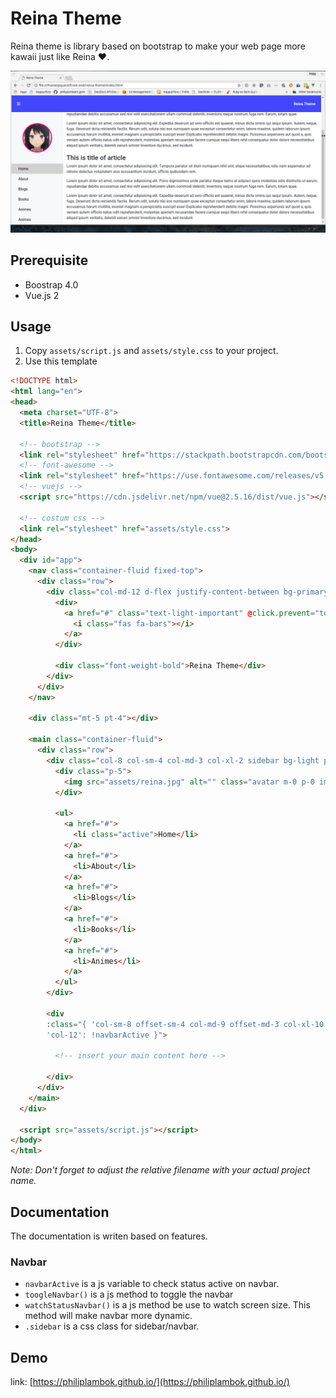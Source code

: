 
# Reina Theme
Reina theme is library based on bootstrap to make your web page more kawaii just like Reina :hearts:.

<p align="center">
  <img src="/assets/theme-reina.gif" alt="">
</p>

## Prerequisite
- Boostrap 4.0
- Vue.js 2

## Usage
1. Copy `assets/script.js` and `assets/style.css` to your project.
2. Use this template

```html
<!DOCTYPE html>
<html lang="en">
<head>
  <meta charset="UTF-8">
  <title>Reina Theme</title>

  <!-- bootstrap -->
  <link rel="stylesheet" href="https://stackpath.bootstrapcdn.com/bootstrap/4.1.0/css/bootstrap.min.css" integrity="sha384-9gVQ4dYFwwWSjIDZnLEWnxCjeSWFphJiwGPXr1jddIhOegiu1FwO5qRGvFXOdJZ4" crossorigin="anonymous">
  <!-- font-awesome -->
  <link rel="stylesheet" href="https://use.fontawesome.com/releases/v5.0.13/css/all.css" integrity="sha384-DNOHZ68U8hZfKXOrtjWvjxusGo9WQnrNx2sqG0tfsghAvtVlRW3tvkXWZh58N9jp" crossorigin="anonymous">
  <!-- vuejs -->
  <script src="https://cdn.jsdelivr.net/npm/vue@2.5.16/dist/vue.js"></script>

  <!-- costum css -->
  <link rel="stylesheet" href="assets/style.css">
</head>
<body>
  <div id="app">
    <nav class="container-fluid fixed-top">
      <div class="row">
        <div class="col-md-12 d-flex justify-content-between bg-primary text-light p-4">
          <div>
            <a href="#" class="text-light-important" @click.prevent="toggleNavbar">
              <i class="fas fa-bars"></i>
            </a>
          </div>

          <div class="font-weight-bold">Reina Theme</div>
        </div>
      </div>
    </nav>

    <div class="mt-5 pt-4"></div>

    <main class="container-fluid">
      <div class="row">
        <div class="col-8 col-sm-4 col-md-3 col-xl-2 sidebar bg-light p-0" v-show="navbarActive">
          <div class="p-5">
            <img src="assets/reina.jpg" alt="" class="avatar m-0 p-0 img-fluid rounded-circle p-1">
          </div>

          <ul>
            <a href="#">
              <li class="active">Home</li>
            </a>
            <a href="#">
              <li>About</li>
            </a>
            <a href="#">
              <li>Blogs</li>
            </a>
            <a href="#">
              <li>Books</li>
            </a>
            <a href="#">
              <li>Animes</li>
            </a>
          </ul>
        </div>

        <div 
        :class="{ 'col-sm-8 offset-sm-4 col-md-9 offset-md-3 col-xl-10 offset-xl-2': navbarActive,
        'col-12': !navbarActive }">

          <!-- insert your main content here -->

        </div>
      </div>
    </main>
  </div>

  <script src="assets/script.js"></script>
</body>
</html>
```

*Note: Don't forget to adjust the relative filename with your actual project name.*

## Documentation
The documentation is writen based on features.

### Navbar
- `navbarActive` is a js variable to check status active on navbar.
- `toogleNavbar()` is a js method to toggle the navbar
- `watchStatusNavbar()` is a js method be use to watch screen size. This method will make navbar more dynamic.
- `.sidebar` is a css class for sidebar/navbar.

## Demo
link: [https://philiplambok.github.io/](https://philiplambok.github.io/)
